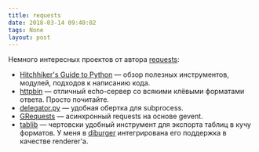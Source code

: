 ```yaml
---
title: requests
date: 2018-03-14 09:40:02
tags: None
layout: post
---
```


Немного интересных проектов от автора [requests](https://github.com/requests/requests):

- [Hitchhiker's Guide to Python](http://docs.python-guide.org/en/latest/) — обзор полезных инструментов, модулей, подходов к написанию кода.
- [httpbin](http://httpbin.org/) — отличный echo-сервер со всякими клёвыми форматами ответа. Просто почитайте.
- [delegator.py](https://github.com/kennethreitz/delegator.py) — удобная обертка для subprocess.
- [GRequests](https://github.com/kennethreitz/grequests) — асинхронный requests на основе gevent.
- [tablib](https://github.com/kennethreitz/tablib) — чертовски удобный инструмент для экспорта таблиц в кучу форматов. У меня в [djburger](https://github.com/orsinium/djburger) интегрирована его поддержка в качестве renderer'а.
